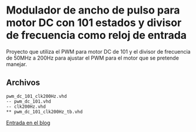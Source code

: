 Modulador de ancho de pulso para motor DC con 101 estados y divisor de frecuencia como reloj de entrada
=====

Proyecto que utiliza el PWM para motor DC de 101 y el divisor de frecuencia de 50MHz a 200Hz para ajustar el PWM para el motor que se pretende manejar.

Archivos
-----

	pwm_dc_101_clk200Hz.vhd
	-- pwm_dc_101.vhd
	-- clk200Hz.vhd
	** pwm_dc_101_clk200Hz_tb.vhd

[Entrada en el blog](http://www.estadofinito.com/motor-dc-pwm-vhdl/)